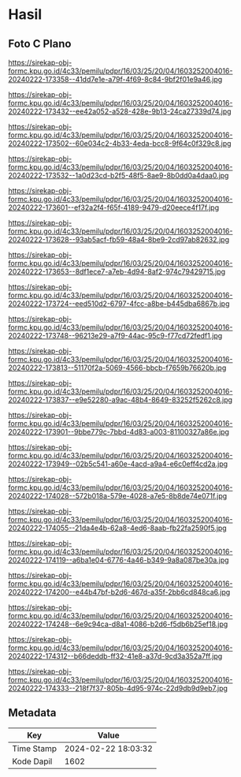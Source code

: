 # Hasil

## Foto C Plano

https://sirekap-obj-formc.kpu.go.id/4c33/pemilu/pdpr/16/03/25/20/04/1603252004016-20240222-173358--41dd7e1e-a79f-4f69-8c84-9bf2f01e9a46.jpg

https://sirekap-obj-formc.kpu.go.id/4c33/pemilu/pdpr/16/03/25/20/04/1603252004016-20240222-173432--ee42a052-a528-428e-9b13-24ca27339d74.jpg

https://sirekap-obj-formc.kpu.go.id/4c33/pemilu/pdpr/16/03/25/20/04/1603252004016-20240222-173502--60e034c2-4b33-4eda-bcc8-9f64c0f329c8.jpg

https://sirekap-obj-formc.kpu.go.id/4c33/pemilu/pdpr/16/03/25/20/04/1603252004016-20240222-173532--1a0d23cd-b2f5-48f5-8ae9-8b0dd0a4daa0.jpg

https://sirekap-obj-formc.kpu.go.id/4c33/pemilu/pdpr/16/03/25/20/04/1603252004016-20240222-173601--ef32a2f4-f65f-4189-9479-d20eece4f17f.jpg

https://sirekap-obj-formc.kpu.go.id/4c33/pemilu/pdpr/16/03/25/20/04/1603252004016-20240222-173628--93ab5acf-fb59-48a4-8be9-2cd97ab82632.jpg

https://sirekap-obj-formc.kpu.go.id/4c33/pemilu/pdpr/16/03/25/20/04/1603252004016-20240222-173653--8df1ece7-a7eb-4d94-8af2-974c79429715.jpg

https://sirekap-obj-formc.kpu.go.id/4c33/pemilu/pdpr/16/03/25/20/04/1603252004016-20240222-173724--eed510d2-6797-4fcc-a8be-b445dba6867b.jpg

https://sirekap-obj-formc.kpu.go.id/4c33/pemilu/pdpr/16/03/25/20/04/1603252004016-20240222-173748--96213e29-a7f9-44ac-95c9-f77cd72fedf1.jpg

https://sirekap-obj-formc.kpu.go.id/4c33/pemilu/pdpr/16/03/25/20/04/1603252004016-20240222-173813--51170f2a-5069-4566-bbcb-f7659b76620b.jpg

https://sirekap-obj-formc.kpu.go.id/4c33/pemilu/pdpr/16/03/25/20/04/1603252004016-20240222-173837--e9e52280-a9ac-48b4-8649-83252f5262c8.jpg

https://sirekap-obj-formc.kpu.go.id/4c33/pemilu/pdpr/16/03/25/20/04/1603252004016-20240222-173901--9bbe779c-7bbd-4d83-a003-81100327a86e.jpg

https://sirekap-obj-formc.kpu.go.id/4c33/pemilu/pdpr/16/03/25/20/04/1603252004016-20240222-173949--02b5c541-a60e-4acd-a9a4-e6c0eff4cd2a.jpg

https://sirekap-obj-formc.kpu.go.id/4c33/pemilu/pdpr/16/03/25/20/04/1603252004016-20240222-174028--572b018a-579e-4028-a7e5-8b8de74e071f.jpg

https://sirekap-obj-formc.kpu.go.id/4c33/pemilu/pdpr/16/03/25/20/04/1603252004016-20240222-174055--21da4e4b-62a8-4ed6-8aab-fb22fa2590f5.jpg

https://sirekap-obj-formc.kpu.go.id/4c33/pemilu/pdpr/16/03/25/20/04/1603252004016-20240222-174119--a6ba1e04-6776-4a46-b349-9a8a087be30a.jpg

https://sirekap-obj-formc.kpu.go.id/4c33/pemilu/pdpr/16/03/25/20/04/1603252004016-20240222-174200--e44b47bf-b2d6-467d-a35f-2bb6cd848ca6.jpg

https://sirekap-obj-formc.kpu.go.id/4c33/pemilu/pdpr/16/03/25/20/04/1603252004016-20240222-174248--6e9c94ca-d8a1-4086-b2d6-f5db6b25ef18.jpg

https://sirekap-obj-formc.kpu.go.id/4c33/pemilu/pdpr/16/03/25/20/04/1603252004016-20240222-174312--b66deddb-ff32-41e8-a37d-9cd3a352a7ff.jpg

https://sirekap-obj-formc.kpu.go.id/4c33/pemilu/pdpr/16/03/25/20/04/1603252004016-20240222-174333--218f7f37-805b-4d95-974c-22d9db9d9eb7.jpg


## Metadata

| Key        | Value               |
| ---------- | ------------------- |
| Time Stamp | 2024-02-22 18:03:32 |
| Kode Dapil | 1602                |



